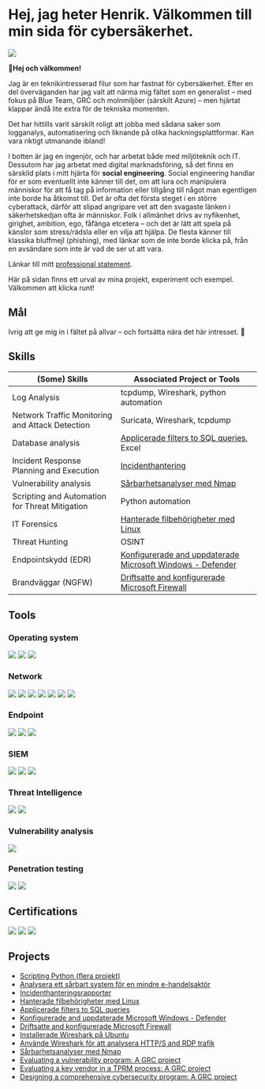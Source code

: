 # Hej, jag heter Henrik. Välkommen till min sida för cybersäkerhet.
<a href="https://www.linkedin.com/in/henrik-nordlund"><img src="https://img.shields.io/badge/-LinkedIn-0072b1?&style=for-the-badge&logo=linkedin&logoColor=white" /></a>

👋**Hej och välkommen!**

Jag är en teknikintresserad filur som har fastnat för cybersäkerhet. Efter en del överväganden har jag valt att närma mig fältet som en generalist – med fokus på Blue Team, GRC och molnmiljöer (särskilt Azure) – men hjärtat klappar ändå lite extra för de tekniska momenten.

Det har hittills varit särskilt roligt att jobba med sådana saker som logganalys, automatisering och liknande på olika hackningsplattformar. Kan vara riktigt utmanande ibland!

I botten är jag en ingenjör, och har arbetat både med miljöteknik och IT. Dessutom har jag arbetat med digital marknadsföring, så det finns en särskild plats i mitt hjärta för **social engineering**. Social engineering handlar för er som eventuellt inte känner till det, om att lura och manipulera människor för att få tag på information eller tillgång till något man egentligen inte borde ha åtkomst till. Det är ofta det första steget i en större cyberattack, därför att slipad angripare vet att den svagaste länken i säkerhetskedjan ofta är människor. Folk i allmänhet drivs av nyfikenhet, girighet, ambition, ego, fåfänga etcetera – och det är lätt att spela på känslor som stress/rädsla eller en vilja att hjälpa. De flesta känner till klassika bluffmejl (phishing), med länkar som de inte borde klicka på, från en avsändare som inte är vad de ser ut att vara.

Länkar till mitt <a href = "https://github.com/Henrik-Nordlund/Professional-statement-in-both-Swedish-and-English">professional statement</a>.

Här på sidan finns ett urval av mina projekt, experiment och exempel. Välkommen att klicka runt!




## Mål
Ivrig att ge mig in i fältet på allvar – och fortsätta nära det här intresset. 🙂

## Skills

| (Some) Skills                                         | Associated Project or Tools         |
|-----------------------------------------------|----------------------------|
| Log Analysis          | tcpdump, Wireshark, python automation|
| Network Traffic Monitoring and Attack Detection | Suricata, Wireshark, tcpdump|
| Database analysis        | <a href = "https://github.com/Henrik-Nordlund/Apply-filters-to-SQL-queries">Applicerade filters to SQL queries</a>, Excel|
| Incident Response Planning and Execution      | <a href = "https://github.com/Henrik-Nordlund/Incident-handling">Incidenthantering</a>|
| Vulnerability analysis                  | <a href = "https://github.com/Henrik-Nordlund/Vulnerability-Scanning-with-Nmap---Network-Scanning">Sårbarhetsanalyser med Nmap</a> |
| Scripting and Automation for Threat Mitigation | Python automation|
| IT Forensics | <a href = "https://github.com/Henrik-Nordlund/Managing-file-permissions-with-Linux">Hanterade filbehörigheter med Linux</a>|
| Threat Hunting | OSINT|
| Endpointskydd (EDR) | <a href = "https://github.com/Henrik-Nordlund/Configuring-and-updating-Microsoft-defender">Konfigurerade and uppdaterade Microsoft Windows - Defender</a>|
| Brandväggar (NGFW) | <a href = "https://github.com/Henrik-Nordlund/Enabling-and-configuring-Microsoft-Firewall">Driftsatte and konfigurerade Microsoft Firewall</a>|

## Tools

### Operating system
<div>
    <img src="https://img.shields.io/badge/-Windows-00A4EF?&style=for-the-badge&logo=Microsoft&logoColor=white" />
    <img src="https://img.shields.io/badge/-LINUX-1679A7?&style=for-the-badge&logoColor=white" />
    <img src="https://img.shields.io/badge/-Microsoft%20Active%20Directory-00A4EF?&style=for-the-badge&logo=Microsoft&logoColor=white" />
 
</div>


### Network
<div>
    <img src="https://img.shields.io/badge/-Wireshark-1679A7?&style=for-the-badge&logo=Wireshark&logoColor=white" />
    <img src="https://img.shields.io/badge/-tcpdump-1679A7?&style=for-the-badge&logoColor=white" />
    <img src="https://img.shields.io/badge/-Suricata-EF3B2D?&style=for-the-badge&logo=Suricata&logoColor=white" />
    <img src="https://img.shields.io/badge/-Snort-EF3B2D?&style=for-the-badge&logo=Suricata&logoColor=white" />
    <img src="https://img.shields.io/badge/-Zeek-EF3B2D?&style=for-the-badge&logo=Suricata&logoColor=white" />
    <img src="https://img.shields.io/badge/-Brim-EF3B2D?&style=for-the-badge&logo=Suricata&logoColor=white" />
    <img src="https://img.shields.io/badge/-Microsoft_Firewall-00A4EF?&style=for-the-badge&logo=Microsoft&logoColor=white" />
</div>

### Endpoint
<div>
    <img src="https://img.shields.io/badge/-Microsoft_Defender_for_Endpoint-00A4EF?&style=for-the-badge&logo=Microsoft&logoColor=white" />
    <img src="https://img.shields.io/badge/-Wazuh-00A4EF?&style=for-the-badge&logo=Microsoft&logoColor=white" />
    <img src="https://img.shields.io/badge/-bahnhof%20SAFE-1679A7?&style=for-the-badge&logoColor=white" />
</div>

### SIEM
<div>
    <img src="https://img.shields.io/badge/-Splunk-000000?&style=for-the-badge&logo=Splunk&logoColor=white" />
    <img src="https://img.shields.io/badge/-ELK 101-000000?&style=for-the-badge&logo=Splunk&logoColor=white" />
    <img src="https://img.shields.io/badge/-Splunk-000000?&style=for-the-badge&logo=Splunk&logoColor=white" />
</div>

### Threat Intelligence
<div>
    <img src="https://img.shields.io/badge/-Yara-EF3B2D?&style=for-the-badge&logoColor=white" />
    <img src="https://img.shields.io/badge/-MISP-EF3B2D?&style=for-the-badge&logoColor=white" />
</div>

### Vulnerability analysis
<div>
    <img src="https://img.shields.io/badge/-nmap-006400?&style=for-the-badge&logoColor=white" />
</div>

### Penetration testing
<div>
    <img src="https://img.shields.io/badge/-Metasploit-EF3B2D?&style=for-the-badge&logoColor=white" />
    <img src="https://img.shields.io/badge/-Burp Suite-EF3B2D?&style=for-the-badge&logoColor=white" />
</div>

## Certifications

<div>
<img src="https://img.shields.io/badge/-Security%2B-FF0000?&style=for-the-badge&logo=CompTIA&logoColor=white" />
<img src="https://img.shields.io/badge/-Google Cybersecurity Certificate-006400?&style=for-the-badge&logoColor=white" />
<img src="https://img.shields.io/badge/-GRC Mastery-000000?&style=for-the-badge&logoColor=white" />
</div>

## Projects
- 	<a href = "https://github.com/Henrik-Nordlund/Scripting-python">Scripting Python (flera projekt)</a>
- 	<a href = "https://github.com/Henrik-Nordlund/Analyze-a-vulnerable-system-for-a-small-ecommerce-business">Analysera ett sårbart system för en mindre e-handelsaktör</a>
- 	<a href = "https://github.com/Henrik-Nordlund/Incident-handling">Incidenthanteringsrapporter</a>
- 	<a href = "https://github.com/Henrik-Nordlund/Managing-file-permissions-with-Linux">Hanterade filbehörigheter med Linux</a>
-	<a href = "https://github.com/Henrik-Nordlund/Apply-filters-to-SQL-queries">Applicerade filters to SQL queries</a>
-	<a href = "https://github.com/Henrik-Nordlund/Configuring-and-updating-Microsoft-defender">Konfigurerade and uppdaterade Microsoft Windows - Defender</a>
-	<a href = "https://github.com/Henrik-Nordlund/Enabling-and-configuring-Microsoft-Firewall">Driftsatte and konfigurerade Microsoft Firewall</a>
-	<a href = "https://github.com/Henrik-Nordlund/Capturing-packets-with-Wireshark">Installerade Wireshark på Ubuntu</a>
-	<a href = "https://github.com/Henrik-Nordlund/Basic-Network-Security-Analysis-with-Wireshark">Använde Wireshark för att analysera HTTP/S and RDP trafik</a>
-	<a href = "https://github.com/Henrik-Nordlund/Vulnerability-Scanning-with-Nmap---Network-Scanning">Sårbarhetsanalyser med Nmap</a> 
-	<a href = "https://github.com/Henrik-Nordlund/Vulnerability-Management-Program">Evaluating a vulnerability program: A GRC project</a>
- <a href = "https://github.com/Henrik-Nordlund/Third-part-risk-management-TPRM-">Evaluating a key vendor in a TPRM process: A GRC project</a>
- <a href = "https://github.com/Henrik-Nordlund/Designing-a-comprehensive-Cyber-Security-Program-">Designing a comprehensive cybersecurity program: A GRC project</a>
